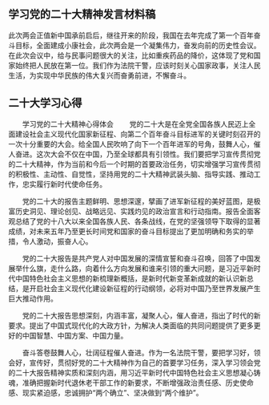 ## 学习党的二十大精神发言材料稿

此次两会正值新中国承前启后，继往开来的阶段，我国在去年完成了第一个百年奋斗目标，全面建成小康社会，此次两会是一个凝集伟力，奋发向前的历史性会议。在此次会议中，给与民事问题很大的关注，比如重疾药品的降价，这体现了党和国家始终把人民放在第一位。我们作为法院干警，应该时刻关心国家政事，关注人民生活，为实现中华民族的伟大复兴而奋勇前进，不懈奋斗。


## 二十大学习心得

　　学习党的二十大精神心得体会
　　党的二十大是在全党全国各族人民迈上全面建设社会主义现代化国家新征程、向第二个百年奋斗目标进军的关键时刻召开的一次十分重要的大会。给全国人民吹响了向下一个百年进军的号角，鼓舞人心，催人奋进。这次大会不仅在中国，乃至全球都具有引领性。我们要把学习宣传贯彻党的二十大精神，作为当前和今后一个时期的首要政治任务，切实增强学习宣传贯彻的积极性、主动性、自觉性，坚持用党的二十大精神武装头脑、指导实践、推动工作，忠实履行新时代使命任务。

　　党的二十大的报告主题鲜明、思想深邃，擘画了进军新征程的美好蓝图，是极富历史洞见、理论创见、战略远见、实践灼见的政治宣言和行动指南。报告全面客观总结了党的十八大以来全国各族人民、各条战线，在党的坚强领导下取得的显著成绩，对未来五年乃至更长时间党和国家的奋斗目标提出了更加明确和务实的举措，令人激动，振奋人心。

　　党的二十大报告是共产党人对中国发展的深情宣誓和奋斗召唤，回答了中国发展举什么旗，走什么路，向着什么方向发展和谁来引领的重大问题，是习近平新时代中国特色社会主义思想的新梳理新概括，是新时代新变革新成就的新认识新总结，是开启社会主义现代化建设新征程的行动纲领，必将对中国乃至世界发展产生巨大推动作用。

　　党的二十大报告思想深刻，内涵丰富，凝聚人心，催人奋进，指出了时代的新要求。提出了中国式现代化的大政方针，为解决人类面临的共同问题提供了更多更好的中国智慧、中国方案、中国力量。

　　奋斗答卷鼓舞人心，壮阔征程催人奋进。作为一名法院干警，要把学习好，领会好，宣传好，贯彻好党的二十大精神作为自己的首要学习任务，深入学习领会党的二十大报告精神实质和深刻内涵，用习近平新时代中国特色社会主义思想凝心铸魂，准确把握新时代退休老干部工作的新要求，不断增强政治责任感、历史使命感、现实紧迫感，忠诚拥护“两个确立”、坚决做到“两个维护”。

## 


